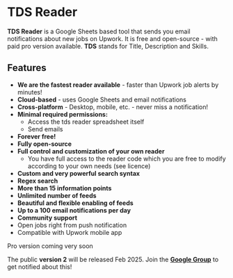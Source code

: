 # TDS Reader

**TDS Reader** is a Google Sheets based tool that sends you email notifications about new jobs on Upwork. It is free and open-source - with paid pro  version available. **TDS** stands for Title, Description and Skills.

## Features

* **We are the fastest reader available** - faster than Upwork job alerts by minutes!
* **Cloud-based** - uses Google Sheets and email notifications
* **Cross-platform** - Desktop, mobile, etc. - never miss a notification!
* **Minimal required permissions:**
  * Access the tds reader spreadsheet itself
  * Send emails
* **Forever free!**
* **Fully open-source**
* **Full control and customization of your own reader**
  * You have full access to the reader code which you are free to modify according to your own needs (see licence)
* **Custom and very powerful search syntax**
* **Regex search**
* **More than 15 information points**
* **Unlimited number of feeds**
* **Beautiful and flexible enabling of feeds**
* **Up to a 100 email notifications per day**
* **Community support**
* Open jobs right from push notification
* Compatible with Upwork mobile app

Pro version coming very soon

The public **version 2** will be released Feb 2025. Join the **[Google Group](https://groups.google.com/g/tdsreader)** to get notified about this!

